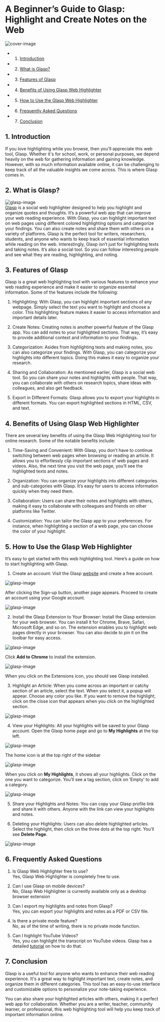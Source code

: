 # A Beginner’s Guide to Glasp: Highlight and Create Notes on the Web  

![cover-image](./images/Glasp%20frame.png)  


<!-- vscode-markdown-toc -->
* 1. [Introduction](#Introduction)
* 2. [What is Glasp?](#WhatisGlasp)
* 3. [Features of Glasp](#FeaturesofGlasp)
* 4. [Benefits of Using Glasp Web Highlighter](#BenefitsofUsingGlaspWebHighlighter)
* 5. [How to Use the Glasp Web Highlighter](#HowtoUsetheGlaspWebHighlighter)
* 6. [Frequently Asked Questions](#FrequentlyAskedQuestions)
* 7. [Conclusion](#Conclusion)

<!-- vscode-markdown-toc-config
	numbering=true
	autoSave=true
	/vscode-markdown-toc-config -->
<!-- /vscode-markdown-toc -->




##  1. <a name='Introduction'></a>Introduction  
If you love highlighting while you browse, then you’ll appreciate this web tool, Glasp. 
Whether it's for school, work, or personal purposes, we depend heavily on the web for gathering information and gaining knowledge. However, with so much information available online, it can be challenging to keep track of all the valuable insights we come across. This is where Glasp comes in.  

##  2. <a name='WhatisGlasp'></a>What is Glasp?  
![glasp-image](./images/g0.PNG)  
[Glasp](https://glasp.co/) is a social web highlighter designed to help you highlight and organize quotes and thoughts. It’s a powerful web app that can improve your web reading experience. With Glasp, you can highlight important text on web pages using different colored highlighting options and categorize your findings. 
You can also create notes and share them with others on a variety of platforms. Glasp is the perfect tool for writers, researchers, students, and anyone who wants to keep track of essential information while reading on the web. 
Interestingly, Glasp isn’t just for highlighting texts and taking notes. It’s also a social tool. So you can follow interesting people and see what they are reading, highlighting, and noting.  

##  3. <a name='FeaturesofGlasp'></a>Features of Glasp  
Glasp is a great web highlighting tool with various features to enhance your web reading experience and make it easier to organize essential information. Some of the features include the following:  

1. Highlighting: With Glasp, you can highlight important sections of any webpage. Simply select the text you want to highlight and choose a color. This highlighting feature makes it easier to access information and important details later. 

2. Create Notes: Creating notes is another powerful feature of the Glasp app. You can add notes to your highlighted sections. That way, it’s easy to provide additional context and information to your findings. 

3. Categorization: Asides from highlighting texts and making notes, you can also categorize your findings. With Glasp, you can categorize your highlights into different topics. Doing this makes it easy to organize your research.  

4. Sharing and Collaboration: As mentioned earlier, Glasp is a social web tool. So you can share your notes and highlights with people. That way, you can collaborate with others on research topics, share ideas with colleagues, and also get feedback.  

5. Export in Different Formats: Glasp allows you to export your highlights in different formats. You can export highlighted sections in HTML, CSV, and text.  


##  4. <a name='BenefitsofUsingGlaspWebHighlighter'></a>Benefits of Using Glasp Web Highlighter
There are several key benefits of using the Glasp Web Highlighting tool for online research. Some of the notable benefits include:  
1. Time-Saving and Convenient: With Glasp, you don’t have to continue switching between web pages when browsing or reading an article. It allows you to effortlessly clip important sections of web pages and videos. Also, the next time you visit the web page, you’ll see the highlighted texts and notes. 

2. Organization: You can organize your highlights into different categories and sub-categories with Glasp. It’s easy for users to access information quickly when they need them.  

3. Collaboration: Users can share their notes and highlights with others, making it easy to collaborate with colleagues and friends on other platforms like Twitter. 

4. Customization: You can tailor the Glasp app to your preferences. For instance, when highlighting a section of a web page, you can choose the color of your highlight.


##  5. <a name='HowtoUsetheGlaspWebHighlighter'></a>How to Use the Glasp Web Highlighter
It’s easy to get started with this web highlighting tool. Here’s a guide on how to start highlighting with Glasp. 
1. Create an account: Visit the Glasp [website](glasp.co) and create a free account.

![glasp-image](./images/g1.PNG)  

After clicking the Sign-up button, another page appears. Proceed to create an account using your Google account.  

![glasp-image](./images/g2.PNG)  

2. Install the Glasp Extension to Your Browser: Install the Glasp extension for your web browser. You can install it for Chrome, Brave, Safari, Microsoft Edge, and so on. The extension enables you to highlight web pages directly in your browser. You can also decide to pin it on the toolbar for easy access.  

![glasp-image](./images/g3.PNG)  

Click **Add to Chrome** to install the extension.  

![glasp-image](./images/test.PNG) 

When you click on the Extensions icon, you should see Glasp installed.  

3. Highlight an Article: When you come across an important or catchy section of an article, select the text. When you select it, a popup will appear. Choose any color you like. If you want to remove the highlight, click on the close icon that appears when you click on the highlighted section.  

![glasp-image](./images/g4.PNG)  

4. View your Highlights: All your highlights will be saved to your Glasp account. Open the Glasp home page and go to **My Highlights** at the top left. 

![glasp-image](./images/g5.PNG)  

The home icon is at the top right of the sidebar  

![glasp-image](./images/g6.PNG)  

When you click on **My Highlights**, it shows all your highlights. Click on the one you want to categorize. You’ll see a tag section, click on ‘Empty’ to add a category. 

![glasp-image](./images/g7.PNG)  

5. Share your Highlights and Notes: You can copy your Glasp profile link and share it with others. Anyone with the link can view your highlights and notes.  

6. Deleting your Highlights: Users can also delete highlighted articles. Select the highlight, then click on the three dots at the top right. You’ll see **Delete Page**.  

![glasp-image](./images/g8.PNG)  

##  6. <a name='FrequentlyAskedQuestions'></a>Frequently Asked Questions  
1. Is Glasp Web Highlighter free to use?  
Yes, Glasp Web Highlighter is completely free to use.

2. Can I use Glasp on mobile devices?  
No, Glasp Web Highlighter is currently available only as a desktop browser extension 

3. Can I export my highlights and notes from Glasp?  
Yes, you can export your highlights and notes as a PDF or CSV file.

4. Is there a private mode feature?  
No, as of the time of writing, there is no private mode function. 

5. Can I highlight YouTube Videos?  
Yes, you can highlight the transcript on YouTube videos. Glasp has a detailed [tutorial](https://blog.glasp.co/how-to-highlight-youtube-transcript/) on how to do that.  

##  7. <a name='Conclusion'></a>Conclusion
Glasp is a useful tool for anyone who wants to enhance their web reading experience. It's a great way to highlight important text, create notes, and organize them in different categories. This tool has an easy-to-use interface and customizable options to personalize your note-taking experience.  

You can also share your highlighted articles with others, making it a perfect web app for collaboration. Whether you are a writer, teacher, community learner, or professional, this web highlighting tool will help you keep track of important information online. 

